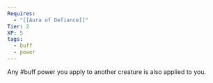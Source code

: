 ```yaml
---
Requires:
  - "[[Aura of Defiance]]"
Tier: 2
XP: 5
tags:
  - buff
  - power
---
```

Any #buff power you apply to another creature is also applied to you.